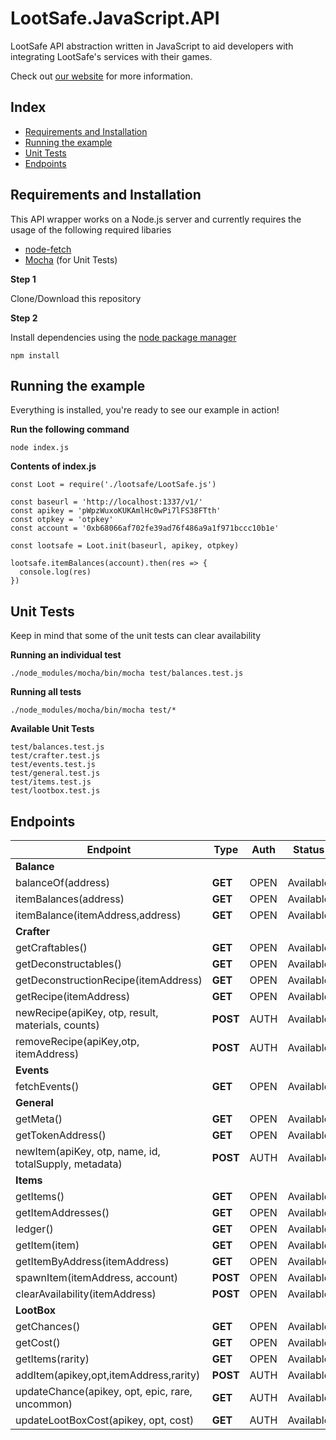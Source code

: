 # LootSafe.JavaScript.API

LootSafe API abstraction written in JavaScript to aid developers with integrating LootSafe's services with their games.

Check out [our website](http://lootsafe.io/) for more information.

## Index

* [Requirements and Installation](#requirements-and-installation)
* [Running the example](#running-the-example)
* [Unit Tests](#unit-tests)
* [Endpoints](#endpoints)

## Requirements and Installation

This API wrapper works on a Node.js server and currently requires the usage of the following required libaries

* [node-fetch](https://www.npmjs.com/package/node-fetch)
* [Mocha](https://github.com/mochajs/mocha) (for Unit Tests)

**Step 1** 

Clone/Download this repository

**Step 2** 

Install dependencies using the [node package manager](https://www.npmjs.com/get-npm)

  ```npm install``` 

## Running the example

Everything is installed, you're ready to see our example in action!

**Run the following command**

```
node index.js
```

**Contents of index.js**

```
const Loot = require('./lootsafe/LootSafe.js')

const baseurl = 'http://localhost:1337/v1/'
const apikey = 'pWpzWuxoKUKAmlHc0wPi7lFS38FTth'
const otpkey = 'otpkey'
const account = '0xb68066af702fe39ad76f486a9a1f971bccc10b1e'

const lootsafe = Loot.init(baseurl, apikey, otpkey)

lootsafe.itemBalances(account).then(res => {
  console.log(res)
})    
```

## Unit Tests

Keep in mind that some of the unit tests can clear availability 

**Running an individual test**

```
./node_modules/mocha/bin/mocha test/balances.test.js
```

**Running all tests**

```
./node_modules/mocha/bin/mocha test/*
```

**Available Unit Tests**

```
test/balances.test.js
test/crafter.test.js
test/events.test.js
test/general.test.js
test/items.test.js
test/lootbox.test.js
```

## Endpoints
 Endpoint  | Type | Auth | Status |
|---|---|---|---|
| **Balance**   |   |   |   |
| balanceOf(address)  | **GET**  | OPEN  | Available |
| itemBalances(address)  | **GET**  | OPEN  | Available |
| itemBalance(itemAddress,address)  | **GET**  | OPEN   | Available |
| **Crafter**   |   |   |   |
| getCraftables()  | **GET**  | OPEN   | Available |
| getDeconstructables()  | **GET**  | OPEN   | Available |
| getDeconstructionRecipe(itemAddress)  | **GET**  | OPEN   | Available |
| getRecipe(itemAddress) | **GET**  | OPEN   | Available |
| newRecipe(apiKey, otp, result, materials, counts)  | **POST**  | AUTH   | Available |
| removeRecipe(apiKey,otp, itemAddress)  | **POST**  | AUTH   | Available 
| **Events**  |   |   |   |
| fetchEvents()  | **GET**  | OPEN   | Available |
| **General**  |   |   |   |
| getMeta()  | **GET**  | OPEN   | Available |
| getTokenAddress()  | **GET**  | OPEN   | Available |
| newItem(apiKey, otp, name, id, totalSupply, metadata) | **POST**  | AUTH   | Available |
| **Items**  |   |   |   |
| getItems()  | **GET**  | OPEN   | Available |
| getItemAddresses()  | **GET**  | OPEN   | Available |
| ledger()  | **GET**  | OPEN   | Available |
| getItem(item)  | **GET**  | OPEN   | Available |
| getItemByAddress(itemAddress) | **GET**  | OPEN   | Available |
| spawnItem(itemAddress, account) | **POST**  | OPEN   | Available |
| clearAvailability(itemAddress) | **POST**  | OPEN   | Available |
| **LootBox** |   |   |   |
| getChances()  | **GET**  | OPEN   | Available |
| getCost()  | **GET**  | OPEN   | Available |
| getItems(rarity)  | **GET**  | OPEN   | Available |
| addItem(apikey,opt,itemAddress,rarity)  | **POST**  | AUTH  | Available |
| updateChance(apikey, opt, epic, rare, uncommon) | **GET**  | AUTH  | Available |
| updateLootBoxCost(apikey, opt, cost)  | **GET**  | AUTH  | Available |
